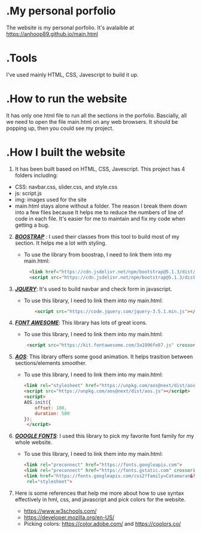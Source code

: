 # .My personal porfolio
The website is my personal porfolio. It's avalaible at https://anhoop89.github.io/main.html
# .Tools
I've used mainly HTML, CSS, Javescript to build it up. 
# .How to run the website
It has only one html file to run all the sections in the porfolio. Bascially, all we need to open the file main.html on any web browsers. It should be popping up, then you could see my project. 
# .How I built the website
1. It has been built based on HTML, CSS, Javescript. This project has 4 folders including:
- CSS: navbar.css, slider.css, and style.css
- js: script.js
- img: images used for the site
- main.html stays alone without a folder. 
The reason I break them down into a few files because It helps me to reduce the numbers of line of code in each file. It's easier for me to maintain and fix my code when getting a bug. 
2. [***BOOSTRAP***](https://getbootstrap.com/) : I used their classes from this tool to build most of my section. It helps me a lot with styling. 

    - To use the library from boostrap, I need to link them into my main.html:

        ```html
          <link href="https://cdn.jsdelivr.net/npm/bootstrap@5.1.3/dist/css/bootstrap.min.css" rel="stylesheet">
          <script src="https://cdn.jsdelivr.net/npm/bootstrap@5.1.3/dist/js/bootstrap.bundle.min.js"></script>

3. [***JQUERY***](https://jquery.com/): It's used to build navbar and check form in javascript. 
    - To use this library, I need to link them into my main.html:
        ```html
            <script src="https://code.jquery.com/jquery-3.5.1.min.js"></script>

4. [***FONT AWESOME***](https://fontawesome.com/): This library has lots of great icons.
    - To use this library, I need to link them into my main.html:
        ```html
         <script src="https://kit.fontawesome.com/3a1096fe87.js" crossorigin="anonymous"></script>

5.  [***AOS***](https://michalsnik.github.io/aos/): This library offers some good animation. It helps trasition between sections/elements smoother.

      - To use this library, I need to link them into my main.html:

        ```html
        <link rel="stylesheet" href="https://unpkg.com/aos@next/dist/aos.css" />
        <script src="https://unpkg.com/aos@next/dist/aos.js"></script>
        <script>
        AOS.init({
            offset: 100,
            duration: 500
        });
         </script>
        ```
 6. [***GOOGLE FONTS***](https://fonts.google.com/): I used this library to pick my favorite font family for my whole website. 
      - To use this library, I need to link them into my main.html:
         
         ```html
         <link rel="preconnect" href="https://fonts.googleapis.com">
         <link rel="preconnect" href="https://fonts.gstatic.com" crossorigin>
         <link href="https://fonts.googleapis.com/css2?family=Catamaran&family=Nanum+Gothic+Coding&display=swap"
          rel="stylesheet">
         
     
7. Here is some references that help me more about how to use syntax effectively in hml, css, and javascript and pick colors for the website. 
    - https://www.w3schools.com/
    - https://developer.mozilla.org/en-US/
    - Picking colors: https://color.adobe.com/ and https://coolors.co/

